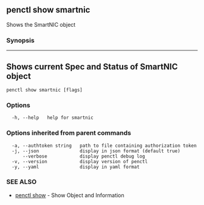 ## penctl show smartnic

Shows the SmartNIC object

### Synopsis



-----------------------------------------
 Shows current Spec and Status of SmartNIC object 
-----------------------------------------


```
penctl show smartnic [flags]
```

### Options

```
  -h, --help   help for smartnic
```

### Options inherited from parent commands

```
  -a, --authtoken string   path to file containing authorization token
  -j, --json               display in json format (default true)
      --verbose            display penctl debug log
  -v, --version            display version of penctl
  -y, --yaml               display in yaml format
```

### SEE ALSO
* [penctl show](penctl_show.md)	 - Show Object and Information

